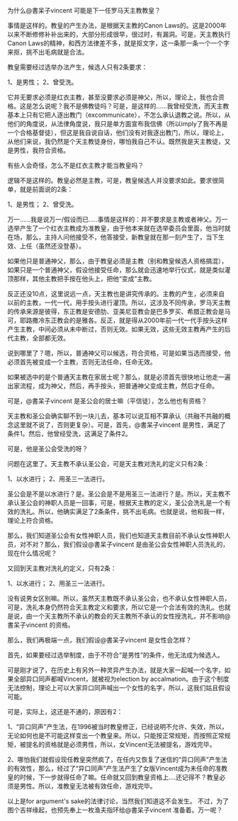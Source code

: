为什么@書呆子vincent 可能是下一任罗马天主教教皇？

事情是这样的。教皇的产生办法，是根据天主教的Canon Laws的。这是2000年以来不断修修补补出来的，大部分形成很早，很过时，有漏洞。可是，天主教执行Canon Laws的精神，和西方法律差不多，就是抠文字，这一条那一条一个一个字来抠，挑不出毛病就是合法。

教皇需要经过选举办法产生，候选人只有2条要求：

1、是男性；
2、曾受洗。

它并无要求必须是红衣主教，甚至没要求必须是神父，所以，理论上，我也合资格。这是怎么说呢？我不是佛教徒吗？可是，是这样的......我曾经受洗，而天主教基本上只有它把人逐出教门（excommunicate），不怎么承认退教之说。所以，从他们的角度说，从法律角度说，我只是单方面宣布我信佛（所以imply了我不再是一个合格基督徒），但这是我自说自话，他们没有对我逐出教门，所以，理论上，从他们来说，我仍然是个天主教徒身份，哪怕我自己不认。既然我是天主教徒，又是男性，我符合资格。

有些人会奇怪，怎么不是红衣主教才能当教皇吗？

逻辑不是这样的。教皇必然是主教，可是，教皇候选人并没要求如此。要求很简单，就是前面说的2条：

1、是男性；
2、曾受洗。

万一......我是说万一/假设而已.....事情是这样的：并不要求是主教或者神父。万一选举产生了一个红衣主教成为准教皇，由于他本来就在选举委员会里面，他当时就在场，那么，主持人问他接受不，他答接受，新教皇就在那一刻产生了，当下生效、上任（虽然还没登基）。

如果他只是普通神父，那么，由于教皇必须是主教（别和教皇候选人资格搞混），如果只是一个普通神父，假设他接受任命，那么就会迅速地举行仪式，就是类似灌顶那样，其他主教把手按在他头上，把他“变成”主教。

反正还没10点，这里说远一点，天主教也是讲究传承的。主教的产生，必须来自以前的主教，一代一代，用手按头进行灌顶。所以，这涉及不同传承，罗马天主教的传承来源是彼得，东正教是安德肋、亚美尼亚教会是巴多罗买、希腊正教会是马可，耶路撒冷东正教会的是雅各。反正，就是得从2000年前一代一代手按头这样产生主教，中间必须从未中断过，否则无效。如果无效，这些无效主教再产生的后代主教，全部都无效。

说到哪里了？嗯，所以，普通神父可以候选，符合资格，可是如果当选而接受，他必须首先被变成一个主教，否则无法任命，任命无效。

如果被选中的是个普通天主教在家居士呢？那么，就是必须首先很快地让他走一遍出家流程，成为神父，然后，再手按头，把普通神父变成主教，然后才任命。

可是，@書呆子vincent 是圣公会的居士嘛（平信徒），怎么他也有资格？

天主教和圣公会确实聊不到一块儿去，基本可以说互相不算承认（共融不共融的概念这里就不说了，否则更复杂）。可是，首先，@書呆子vincent 是男性，满足了条件1。然后，他曾经受洗，这满足了条件2。

可是，他是圣公会受洗的呀？

问题在这里了。天主教不承认圣公会，可是天主教对洗礼的定义只有2条：

1、以水进行；
2、用圣三一法进行。

圣公会是不是以水进行？是。圣公会是不是用圣三一法进行？是。所以，天主教不承认圣公会的神职人员是一回事，可是，根据天主教的定义，圣公会洗礼是一个有效的洗礼。所以，他确实满足了2条条件，挑不出毛病。也就是说，他和我一样，理论上符合资格。

那么，我们知道圣公会有女性神职人员，我们也知道天主教目前不承认女性神职人员，对不对？那么，我们假设@書呆子vincent 是由圣公会女性神职人员洗礼的，现在什么情况呢？

又回到天主教对洗礼的定义，只有2条：

1、以水进行；
2、用圣三一法进行。

没有说男女区别嘛。所以，虽然天主教既不承认圣公会，也不承认女性神职人员，可是，洗礼本身仍然符合天主教定义和要求，所以它是一个合法有效的洗礼。也就是说，由一个天主教所不承认的教会的天主教所不承认的女性授洗礼，并不影响@書呆子vincent 的资格。

那么，我们再极端一点，我们假设@書呆子vincent 是女性会怎样？

首先，如果要经过选举制度，由于不符合“是男性”的条件，他无法成为候选人。

可是刚才说了，在历史上有另外一种灵异产生办法，就是大家一起喊一个名字，如果全部异口同声都喊Vincent，就被视为election by accalmation。由于这个制度无法控制，理论上可以大家异口同声喊出一个女性的名字，所以，这我们姑且假设可能。

可是，实际上，这还是不通的，原因有2：

1、“异口同声”产生法，在1996被当时教皇修正，已经说明不允许、失效，所以，无论如何也是不可能这样变出一个教皇来。所以，只能按正常规矩，而按照正常规矩，被提名的资格就是必须男性，所以，女Vincent无法被提名，游戏完毕。

2、哪怕我们就假设现任教皇突然疯了，在任内又恢复了迷信的“异口同声”产生法的有效性，那么，经过了“异口同声”产生法产生了女版Vincent成为未任命的准教皇的时候，下一步就得任命了嘛。任命就又回到教皇资格上....还记得不？教皇必须是男性。所以，准教皇无法被有效任命，游戏完毕。

以上是for argument's sake的法律讨论，当然我们知道这不会发生。 不过，为了图个吉祥缘起，也预先奉上一枚渔夫指环给@書呆子vincent 准备着。万一呢？
